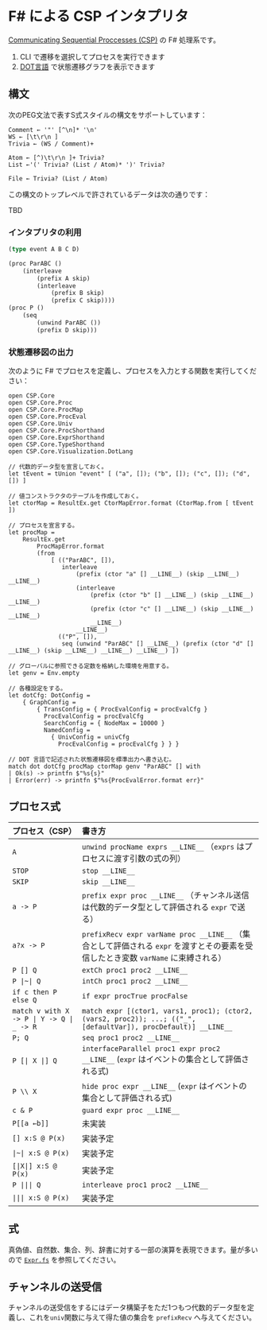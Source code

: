 F# による CSP インタプリタ
==========================

[Communicating Sequential Proccesses (CSP)](https://ja.wikipedia.org/wiki/Communicating_Sequential_Processes) の F# 処理系です。

1. CLI で遷移を選択してプロセスを実行できます
2. [DOT言語](https://ja.wikipedia.org/wiki/DOT%E8%A8%80%E8%AA%9E) で状態遷移グラフを表示できます



構文
----

次のPEG文法で表すS式スタイルの構文をサポートしています：

```peg
Comment ← '"' [^\n]* '\n'
WS ← [\t\r\n ]
Trivia ← (WS / Comment)+

Atom ← [^)\t\r\n ]+ Trivia?
List ←'(' Trivia? (List / Atom)* ')' Trivia?

File ← Trivia? (List / Atom)
```

この構文のトップレベルで許されているデータは次の通りです：

TBD

### インタプリタの利用

```lisp
(type event A B C D)

(proc ParABC () 
    (interleave
        (prefix A skip)
        (interleave
            (prefix B skip)
            (prefix C skip))))
(proc P ()
    (seq
        (unwind ParABC ())
        (prefix D skip)))
```


### 状態遷移図の出力

次のように F# でプロセスを定義し、プロセスを入力とする関数を実行してください：

```f#
open CSP.Core
open CSP.Core.Proc
open CSP.Core.ProcMap
open CSP.Core.ProcEval
open CSP.Core.Univ
open CSP.Core.ProcShorthand
open CSP.Core.ExprShorthand
open CSP.Core.TypeShorthand
open CSP.Core.Visualization.DotLang

// 代数的データ型を宣言しておく。
let tEvent = tUnion "event" [ ("a", []); ("b", []); ("c", []); ("d", []) ]

// 値コンストラクタのテーブルを作成しておく。
let ctorMap = ResultEx.get CtorMapError.format (CtorMap.from [ tEvent ])

// プロセスを宣言する。
let procMap =
    ResultEx.get
        ProcMapError.format
        (from
            [ (("ParABC", []),
               interleave
                   (prefix (ctor "a" [] __LINE__) (skip __LINE__) __LINE__)
                   (interleave
                       (prefix (ctor "b" [] __LINE__) (skip __LINE__) __LINE__)
                       (prefix (ctor "c" [] __LINE__) (skip __LINE__) __LINE__)
                       __LINE__)
                   __LINE__)
              (("P", []),
               seq (unwind "ParABC" [] __LINE__) (prefix (ctor "d" [] __LINE__) (skip __LINE__) __LINE__) __LINE__) ])

// グローバルに参照できる定数を格納した環境を用意する。
let genv = Env.empty

// 各種設定をする。
let dotCfg: DotConfig =
    { GraphConfig =
        { TransConfig = { ProcEvalConfig = procEvalCfg }
          ProcEvalConfig = procEvalCfg
          SearchConfig = { NodeMax = 10000 }
          NamedConfig =
            { UnivConfig = univCfg
              ProcEvalConfig = procEvalCfg } } }

// DOT 言語で記述された状態遷移図を標準出力へ書き込む。
match dot dotCfg procMap ctorMap genv "ParABC" [] with
| Ok(s) -> printfn $"%s{s}"
| Error(err) -> printfn $"%s{ProcEvalError.format err}"
```



プロセス式
----------

| プロセス（CSP）                            | 書き方                                                                                                                            |
|:-------------------------------------------|:----------------------------------------------------------------------------------------------------------------------------------|
| `A`                                        | `unwind procName exprs __LINE__` （`exprs` はプロセスに渡す引数の式の列）                                                         |
| `STOP`                                     | `stop __LINE__`                                                                                                                   |
| `SKIP`                                     | `skip __LINE__`                                                                                                                   |
| `a -> P`                                   | `prefix expr proc __LINE__`   （チャンネル送信は代数的データ型として評価される `expr` で送る）                                    |
| `a?x -> P`                                 | `prefixRecv expr varName proc __LINE__` （集合として評価される `expr` を渡すとその要素を受信したとき変数 `varName` に束縛される） |
| `P [] Q`                                   | `extCh proc1 proc2 __LINE__`                                                                                                      |
| `P \|~\| Q`                                | `intCh proc1 proc2 __LINE__`                                                                                                      |
| `if c then P else Q`                       | `if expr procTrue procFalse`                                                                                                      |
| `match v with X -> P \| Y -> Q \| _ -> R`  | `match expr [(ctor1, vars1, proc1); (ctor2, (vars2, proc2)); ...; (("_", [defaultVar]), procDefault)] __LINE__`                   |
| `P; Q`                                     | `seq proc1 proc2 __LINE__`                                                                                                        |
| `P [\| X \|] Q`                            | `interfaceParallel proc1 expr proc2 __LINE__` (`expr` はイベントの集合として評価される式)                                         |
| `P \\ X`                                   | `hide proc expr __LINE__` (`expr` はイベントの集合として評価される式)                                                             |
| `c & P`                                    | `guard expr proc __LINE__`                                                                                                        |
| `P[[a ←b]]`                               | 未実装                                                                                                                            |
| `[] x:S @ P(x)`                            | 実装予定                                                                                                                          |
| `\|~\| x:S @ P(x)`                         | 実装予定                                                                                                                          |
| `[\|X\|] x:S @ P(x)`                       | 実装予定                                                                                                                          |
| `P \|\|\| Q`                               | `interleave proc1 proc2 __LINE__`                                                                                                 |
| `\|\|\| x:S @ P(x)`                        | 実装予定                                                                                                                          |



式
--

真偽値、自然数、集合、列、辞書に対する一部の演算を表現できます。量が多いので [`Expr.fs`](./src/CSP.Core/Expr.fs) を参照してください。



チャンネルの送受信
------------------

チャンネルの送受信をするにはデータ構築子をただ1つもつ代数的データ型を定義し、これを`univ`関数に与えて得た値の集合を `prefixRecv` へ与えてください。
